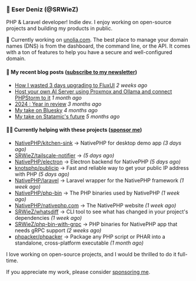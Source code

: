 
### 👋 Eser Deniz (@SRWieZ)

PHP & Laravel developer! Indie dev. I enjoy working on open-source projects and building my products in public.

🚀 Currently working on [unolia.com](https://unolia.com/?utm_source=github&utm_medium=readme&utm_campaign=readme-srwiez). The best place to manage your domain names (DNS) is from the dashboard, the command line, or the API. It comes with a ton of features to help you have a secure and well-configured domain.

#### 📝 My recent blog posts ([subscribe to my newsletter](https://srwiez.com/?utm_source=github&utm_medium=readme&utm_campaign=readme-srwiez))

- [How I wasted 3 days upgrading to FluxUI](https://srwiez.com/posts/how-i-wasted-3-days-upgrading-to-fluxui?utm_source=github&utm_medium=readme&utm_campaign=readme-srwiez) _2 weeks ago_
- [Host your own AI Server using Proxmox and Ollama and connect PHPStorm to it](https://srwiez.com/posts/host-your-own-ai-server-using-proxmox-and-ollama-and-connect-phpstorm-to-it?utm_source=github&utm_medium=readme&utm_campaign=readme-srwiez) _1 month ago_
- [2024 : Year in review](https://srwiez.com/posts/2024-year-in-review?utm_source=github&utm_medium=readme&utm_campaign=readme-srwiez) _3 months ago_
- [My take on Bluesky](https://srwiez.com/posts/my-take-on-bluesky?utm_source=github&utm_medium=readme&utm_campaign=readme-srwiez) _4 months ago_
- [My take on Statamic&#39;s future](https://srwiez.com/posts/my-take-on-statamic-future?utm_source=github&utm_medium=readme&utm_campaign=readme-srwiez) _5 months ago_

#### 👨‍🔧 Currently helping with these projects ([sponsor me](https://github.com/sponsors/SRWieZ))

- [NativePHP/kitchen-sink](https://github.com/NativePHP/kitchen-sink) → NativePHP for desktop demo app _(3 days ago)_
- [SRWieZ/tailscale-notifier](https://github.com/SRWieZ/tailscale-notifier) →  _(5 days ago)_
- [NativePHP/electron](https://github.com/NativePHP/electron) → Electron backend for NativePHP _(5 days ago)_
- [knotsphp/publicip](https://github.com/knotsphp/publicip) → Fast and reliable way to get your public IP address with PHP _(5 days ago)_
- [NativePHP/laravel](https://github.com/NativePHP/laravel) → Laravel wrapper for the NativePHP framework _(1 week ago)_
- [NativePHP/php-bin](https://github.com/NativePHP/php-bin) → The PHP binaries used by NativePHP _(1 week ago)_
- [NativePHP/nativephp.com](https://github.com/NativePHP/nativephp.com) → The NativePHP website _(1 week ago)_
- [SRWieZ/whatsdiff](https://github.com/SRWieZ/whatsdiff) → CLI tool to see what has changed in your project&#39;s dependencies _(1 week ago)_
- [SRWieZ/php-bin-with-grpc](https://github.com/SRWieZ/php-bin-with-grpc) → PHP binaries for NativePHP app that needs gRPC support _(2 weeks ago)_
- [phpacker/phpacker](https://github.com/phpacker/phpacker) → Package any PHP script or PHAR into a standalone, cross-platform executable _(1 month ago)_

I love working on open-source projects, and I would be thrilled to do it full-time.

If you appreciate my work, please consider [sponsoring me](https://github.com/sponsors/SRWieZ).
